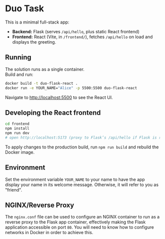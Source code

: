 # Duo Task

This is a minimal full-stack app:  
- **Backend:** Flask (serves `/api/hello`, plus static React frontend)
- **Frontend:** React (Vite, in `/frontend/`), fetches `/api/hello` on load and displays the greeting.

## Running

The solution runs as a single container.  
Build and run:

```bash
docker build -t duo-flask-react .
docker run -e YOUR_NAME="Alice" -p 5500:5500 duo-flask-react
```
Navigate to [http://localhost:5500](http://localhost:5500) to see the React UI.

## Developing the React frontend

```bash
cd frontend
npm install
npm run dev
# open http://localhost:5173 (proxy to Flask’s /api/hello if Flask is running on port 5500)
```
To apply changes to the production build, run `npm run build` and rebuild the Docker image.

## Environment

Set the environment variable `YOUR_NAME` to your name to have the app display your name in its welcome message. Otherwise, it will refer to you as "friend".

## NGINX/Reverse Proxy

The `nginx.conf` file can be used to configure an NGINX container to run as a reverse proxy to the Flask app container, effectively making the Flask application accessible on port `80`. You will need to know how to configure networks in Docker in order to achieve this.
